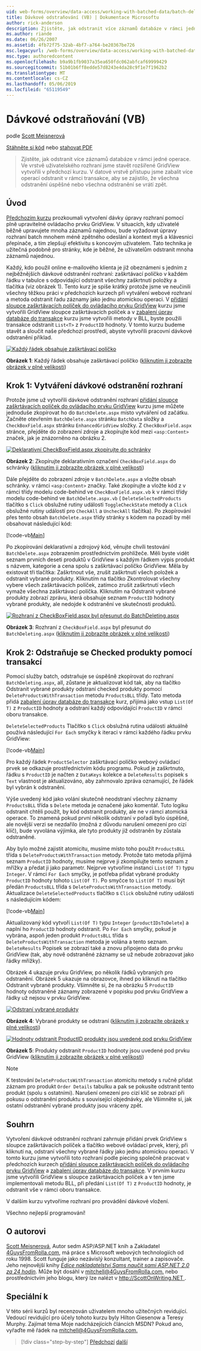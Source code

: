 ```yaml
---
uid: web-forms/overview/data-access/working-with-batched-data/batch-deleting-vb
title: Dávkové odstraňování (VB) | Dokumentace Microsoftu
author: rick-anderson
description: Zjistěte, jak odstranit více záznamů databáze v rámci jedné operace. Ve vrstvě uživatelského rozhraní můžeme stavět rozšířené GridView vytvořili v předchozím kroku tut...
ms.author: riande
ms.date: 06/26/2007
ms.assetid: 4fb72f75-32ab-4bf7-a764-be20367be726
msc.legacyurl: /web-forms/overview/data-access/working-with-batched-data/batch-deleting-vb
msc.type: authoredcontent
ms.openlocfilehash: b9a9b1fb9037a35ea650fdc062abfcaf69999429
ms.sourcegitcommit: 51b01b6ff8edde57d8243e4da28c9f1e7f1962b2
ms.translationtype: MT
ms.contentlocale: cs-CZ
ms.lasthandoff: 05/06/2019
ms.locfileid: "65119549"
---
```

# <a name="batch-deleting-vb"></a>Dávkové odstraňování (VB)

podle [Scott Meisnerová](https://twitter.com/ScottOnWriting)

[Stáhněte si kód](http://download.microsoft.com/download/3/9/f/39f92b37-e92e-4ab3-909e-b4ef23d01aa3/ASPNET_Data_Tutorial_65_VB.zip) nebo [stahovat PDF](batch-deleting-vb/_static/datatutorial65vb1.pdf)

> Zjistěte, jak odstranit více záznamů databáze v rámci jedné operace. Ve vrstvě uživatelského rozhraní jsme stavět rozšířené GridView vytvořili v předchozí kurzu. V datové vrstvě přístupu jsme zabalit více operací odstranit v rámci transakce, aby se zajistilo, že všechna odstranění úspěšné nebo všechna odstranění se vrátí zpět.

## <a name="introduction"></a>Úvod

[Předchozím kurzu](batch-updating-vb.md) prozkoumali vytvoření dávky úpravy rozhraní pomocí plně upravitelné ovládacího prvku GridView. V situacích, kdy uživatelé běžně upravujete mnoha záznamů najednou, bude vyžadovat úpravy rozhraní batch mnohem méně zpětného odeslání a kontext myš a klávesnici přepínače, a tím zlepšují efektivitu s koncovým uživatelem. Tato technika je užitečná podobně pro stránky, kde je běžné, že uživatelům odstranit mnoha záznamů najednou.

Každý, kdo použil online e-mailového klienta je již obeznámeni s jedním z nejběžnějších dávkové odstranění rozhraní: zaškrtávací políčko v každém řádku v tabulce s odpovídající odstranit všechny zaškrtnutí položky a tlačítka (viz obrázek 1). Tento kurz je spíše krátký protože jsme ve neučinili všechny těžkou práci v předchozích kurzech při vytváření webové rozhraní a metoda odstranit řadu záznamy jako jednu atomickou operaci. V [přidání sloupce zaškrtávacích políček do ovládacího prvku GridView](../enhancing-the-gridview/adding-a-gridview-column-of-checkboxes-vb.md) kurzu jsme vytvořili GridView sloupce zaškrtávacích políček a v [zabalení úprav databáze do transakce](wrapping-database-modifications-within-a-transaction-vb.md) kurzu jsme vytvořili metody v BLL, byste použili transakce odstranit `List<T>` z `ProductID` hodnoty. V tomto kurzu budeme stavět a sloučit naše předchozí prostředí, abyste vytvořili pracovní dávkové odstranění příklad.

[![Každý řádek obsahuje zaškrtávací políčko](batch-deleting-vb/_static/image1.gif)](batch-deleting-vb/_static/image1.png)

**Obrázek 1**: Každý řádek obsahuje zaškrtávací políčko ([kliknutím ji zobrazíte obrázek v plné velikosti](batch-deleting-vb/_static/image2.png))

## <a name="step-1-creating-the-batch-deleting-interface"></a>Krok 1: Vytváření dávkové odstranění rozhraní

Protože jsme už vytvořili dávkové odstranění rozhraní [přidání sloupce zaškrtávacích políček do ovládacího prvku GridView](../enhancing-the-gridview/adding-a-gridview-column-of-checkboxes-vb.md) kurzu jsme můžete jednoduše zkopírovat ho do `BatchDelete.aspx` místo vytváření od začátku. Začněte otevřením `BatchDelete.aspx` stránku `BatchData` složky a `CheckBoxField.aspx` stránku `EnhancedGridView` složky. Z `CheckBoxField.aspx` stránce, přejděte do zobrazení zdroje a zkopírujte kód mezi `<asp:Content>` značek, jak je znázorněno na obrázku 2.

[![Deklarativní CheckBoxField.aspx zkopírujte do schránky](batch-deleting-vb/_static/image2.gif)](batch-deleting-vb/_static/image3.png)

**Obrázek 2**: Zkopírujte deklarativním označení `CheckBoxField.aspx` do schránky ([kliknutím ji zobrazíte obrázek v plné velikosti](batch-deleting-vb/_static/image4.png))

Dále přejděte do zobrazení zdroje v `BatchDelete.aspx` a vložte obsah schránky. v rámci `<asp:Content>` značky. Také zkopírujte a vložte kód z v rámci třídy modelu code-behind ve `CheckBoxField.aspx.vb` k v rámci třídy modelu code-behind ve `BatchDelete.aspx.vb` ( `DeleteSelectedProducts` tlačítko s `Click` obslužné rutiny události `ToggleCheckState` metody a `Click` obslužné rutiny událostí pro `CheckAll` a `UncheckAll` tlačítka). Po zkopírování přes tento obsah `BatchDelete.aspx` třídy stránky s kódem na pozadí by měl obsahovat následující kód:

[!code-vb[Main](batch-deleting-vb/samples/sample1.vb)]

Po zkopírování deklarativní a zdrojový kód, věnujte chvíli testování `BatchDelete.aspx` zobrazením prostřednictvím prohlížeče. Měli byste vidět seznam prvních deseti produktů v GridView s každým řádkem výpis produkt s názvem, kategorie a cena spolu s zaškrtávací políčko GridView. Měla by existovat tři tlačítka: Zaškrtnout vše, zrušit zaškrtnutí všech položek a odstranit vybrané produkty. Kliknutím na tlačítko Zkontrolovat všechny vybere všech zaškrtávacích políček, zatímco zrušit zaškrtnutí všech vymaže všechna zaškrtávací políčka. Kliknutím na Odstranit vybrané produkty zobrazí zprávu, která obsahuje seznam `ProductID` hodnoty vybrané produkty, ale nedojde k odstranění ve skutečnosti produktů.

[![Rozhraní z CheckBoxField.aspx byl přesunut do BatchDeleting.aspx](batch-deleting-vb/_static/image3.gif)](batch-deleting-vb/_static/image5.png)

**Obrázek 3**: Rozhraní z `CheckBoxField.aspx` byl přesunut do `BatchDeleting.aspx` ([kliknutím ji zobrazíte obrázek v plné velikosti](batch-deleting-vb/_static/image6.png))

## <a name="step-2-deleting-the-checked-products-using-transactions"></a>Krok 2: Odstraňuje se Checked produkty pomocí transakcí

Pomocí služby batch, odstraňuje se úspěšně zkopírovat do rozhraní `BatchDeleting.aspx`, all, zůstane je aktualizovat kód tak, aby na tlačítko Odstranit vybrané produkty odstraní checked produkty pomocí `DeleteProductsWithTransaction` metodu `ProductsBLL` třídy. Tato metoda přidá [zabalení úprav databáze do transakce](wrapping-database-modifications-within-a-transaction-vb.md) kurz, přijímá jako vstup `List(Of T)` z `ProductID` hodnoty a odstraní každý odpovídající `ProductID` v rámci oboru transakce.

`DeleteSelectedProducts` Tlačítko s `Click` obslužná rutina události aktuálně používá následující `For Each` smyčky k iteraci v rámci každého řádku prvku GridView:

[!code-vb[Main](batch-deleting-vb/samples/sample2.vb)]

Pro každý řádek `ProductSelector` zaškrtávací políčko webový ovládací prvek se odkazuje prostřednictvím kódu programu. Pokud je zaškrtnuto, řádku s `ProductID` je načten z `DataKeys` kolekce a `DeleteResults` popisek s `Text` vlastnost je aktualizováno, aby zahrnovalo zpráva oznamující, že řádek byl vybrán k odstranění.

Výše uvedený kód jako volání skutečně neodstraní všechny záznamy `ProductsBLL` třída s `Delete` metoda je označené jako komentář. Tuto logiku odstranit chtěli použít, by kód odstranit produkty, ale ne v rámci atomická operace. To znamená pokud první několik odstraní v pořadí bylo úspěšné, ale novější verzi se nezdařilo (možná z důvodu narušení omezení pro cizí klíč), bude vyvolána výjimka, ale tyto produkty již odstraněn by zůstala odstraněné.

Aby bylo možné zajistit atomicitu, musíme místo toho použít `ProductsBLL` třída s `DeleteProductsWithTransaction` metody. Protože tato metoda přijímá seznam `ProductID` hodnoty, musíme nejprve ji zkompilujte tento seznam z mřížky a předat ji jako parametr. Nejprve vytvoříme instanci `List(Of T)` typu `Integer`. V rámci `For Each` smyčky, je potřeba přidat vybrané produkty `ProductID` hodnoty tohoto `List(Of T)`. Po smyčce to `List(Of T)` musí být předán `ProductsBLL` třída s `DeleteProductsWithTransaction` metody. Aktualizace `DeleteSelectedProducts` tlačítko s `Click` obslužné rutiny události s následujícím kódem:

[!code-vb[Main](batch-deleting-vb/samples/sample3.vb)]

Aktualizovaný kód vytvoří `List(Of T)` typu `Integer` (`productIDsToDelete`) a naplní ho `ProductID` hodnoty odstranit. Po `For Each` smyčky, pokud je vybrána, aspoň jeden produkt `ProductsBLL` třída s `DeleteProductsWithTransaction` metoda je volána a tento seznam. `DeleteResults` Popisek se zobrazí také a znovu připojeno data do prvku GridView (tak, aby nově odstraněné záznamy se už nebude zobrazovat jako řádky mřížky).

Obrázek 4 ukazuje prvku GridView, po několik řádků vybraných pro odstranění. Obrázek 5 ukazuje na obrazovce, ihned po kliknutí na tlačítko Odstranit vybrané produkty. Všimněte si, že na obrázku 5 `ProductID` hodnoty odstraněné záznamy zobrazené v popisku pod prvku GridView a řádky už nejsou v prvku GridView.

[![Odstraní vybrané produkty](batch-deleting-vb/_static/image4.gif)](batch-deleting-vb/_static/image7.png)

**Obrázek 4**: Vybrané produkty se odstraní ([kliknutím ji zobrazíte obrázek v plné velikosti](batch-deleting-vb/_static/image8.png))

[![Hodnoty odstranit ProductID produkty jsou uvedené pod prvku GridView](batch-deleting-vb/_static/image5.gif)](batch-deleting-vb/_static/image9.png)

**Obrázek 5**: Produkty odstranit `ProductID` hodnoty jsou uvedené pod prvku GridView ([kliknutím ji zobrazíte obrázek v plné velikosti](batch-deleting-vb/_static/image10.png))

> [!NOTE]
> K testování `DeleteProductsWithTransaction` atomicitu metody s ručně přidat záznam pro produkt `Order Details` tabulku a pak se pokusíte odstranit tento produkt (spolu s ostatními). Narušení omezení pro cizí klíč se zobrazí při pokusu o odstranění produktu s související objednávky, ale Všimněte si, jak ostatní odstranění vybrané produkty jsou vráceny zpět.

## <a name="summary"></a>Souhrn

Vytvoření dávkové odstranění rozhraní zahrnuje přidání prvek GridView s sloupce zaškrtávacích políček a tlačítko webové ovládací prvek, který, při kliknutí na, odstraní všechny vybrané řádky jako jednu atomickou operaci. V tomto kurzu jsme vytvořili toto rozhraní podle piecing společně pracovat v předchozích kurzech [přidání sloupce zaškrtávacích políček do ovládacího prvku GridView](../enhancing-the-gridview/adding-a-gridview-column-of-checkboxes-vb.md) a [zabalení úprav databáze do transakce](wrapping-database-modifications-within-a-transaction-vb.md). V prvním kurzu jsme vytvořili GridView s sloupce zaškrtávacích políček a v ten jsme implementovali metodu BLL, při předání `List(Of T)` z `ProductID` hodnoty, je odstranit vše v rámci oboru transakce.

V dalším kurzu vytvoříme rozhraní pro provádění dávkové vložení.

Všechno nejlepší programování!

## <a name="about-the-author"></a>O autorovi

[Scott Meisnerová](http://www.4guysfromrolla.com/ScottMitchell.shtml), Autor sedm ASP/ASP.NET knih a Zakladatel [4GuysFromRolla.com](http://www.4guysfromrolla.com), má práce s Microsoft webových technologiích od roku 1998. Scott funguje jako nezávislý konzultant, trainer a zapisovače. Jeho nejnovější knihy [ *Edice nakladatelství Sams naučit sami ASP.NET 2.0 za 24 hodin*](https://www.amazon.com/exec/obidos/ASIN/0672327384/4guysfromrollaco). Může být dosáhl v [ mitchell@4GuysFromRolla.com.](mailto:mitchell@4GuysFromRolla.com) nebo prostřednictvím jeho blogu, který lze nalézt v [ http://ScottOnWriting.NET ](http://ScottOnWriting.NET).

## <a name="special-thanks-to"></a>Speciální k

V této sérii kurzů byl recenzován uživatelem mnoho užitečných revidující. Vedoucí revidující pro účely tohoto kurzu byly Hilton Giesenow a Teresy Murphy. Zajímat téma Moje nadcházejících článcích MSDN? Pokud ano, vyřaďte mě řádek na [ mitchell@4GuysFromRolla.com.](mailto:mitchell@4GuysFromRolla.com)

> [!div class="step-by-step"]
> [Předchozí](batch-updating-vb.md)
> [další](batch-inserting-vb.md)
